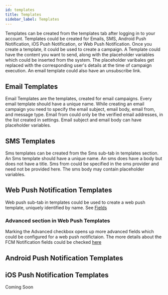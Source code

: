 ```yaml
---
id: templates
title: Templates
sidebar_label: Templates
---
```


Templates can be created from the templates tab after logging in to your account.
Templates could be created for Emails, SMS, Android Push Notification, iOS Push Notification, or Web Push Notification.
Once you create a template, it could be used to create a campaign.
A Template could have the content you want to send, along with the placeholder variables which could be inserted from the system.
The placeholder varibales get replaced with the corresponding user's details at the time of campaign execution.
An email template could also have an unsubscribe link.

## Email Templates
Email Templates are the templates, created for email campaigns. Every email template should have a unique name.
While creating an email campaign you need to specify
the email subject, email body, email from, and message type. Email from could only be the verified email addresses, 
in the list created in settings. Email subject and email body can have placeholder variables.

## SMS Templates
Sms templates can be created from the Sms sub-tab in templates section. An Sms template should have a unique name.
 An sms does have a body but does not have a title.
Sms from could be specified in the sms provider and need not be provided here.
The sms body may contain placeholder variables.

## Web Push Notification Templates
Web push sub-tab in templates could be used to create a web push template, uniquely identified by name.
See [Fields](/d/docs/android/push-notification#list-of-fcm-payload)

### Advanced section in Web Push Templates
Marking the Advanced checkbox opens up more advanced fields which could be configured for a web push notifictaion.
The more details about the FCM Notification fields could be checked [here](/d/docs/android/push-notification#list-of-fcm-payload)

## Android Push Notification Templates


## iOS Push Notification Templates
Coming Soon


